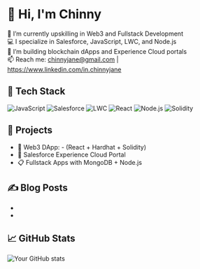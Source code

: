 # 👋 Hi, I'm Chinny

🌱 I’m currently upskilling in Web3 and Fullstack Development  
💻 I specialize in Salesforce, JavaScript, LWC, and Node.js  
🔗 I’m building blockchain dApps and Experience Cloud portals  
📫 Reach me: chinnyjane@gmail.com | https://www.linkedin.com/in.chinnyjane 

## 🔧 Tech Stack
![JavaScript](https://img.shields.io/badge/-JavaScript-yellow?style=flat&logo=javascript)
![Salesforce](https://img.shields.io/badge/-Salesforce-blue?style=flat&logo=salesforce)
![LWC](https://img.shields.io/badge/-LWC-29a6d6?style=flat)
![React](https://img.shields.io/badge/-React-61DAFB?style=flat&logo=react)
![Node.js](https://img.shields.io/badge/-Node.js-green?style=flat&logo=node.js)
![Solidity](https://img.shields.io/badge/-Solidity-363636?style=flat&logo=solidity)

## 📘 Projects 
- 🚀 Web3 DApp: - (React + Hardhat + Solidity)
- 🧩 Salesforce Experience Cloud Portal 
- 📋 Fullstack Apps with MongoDB + Node.js

## ✍️ Blog Posts
- 
- 

## 📈 GitHub Stats
![Your GitHub stats](https://github-readme-stats.vercel.app/api?username=chinnyjane&show_icons=true&hide=stars&count_private=true&theme=transparent)

